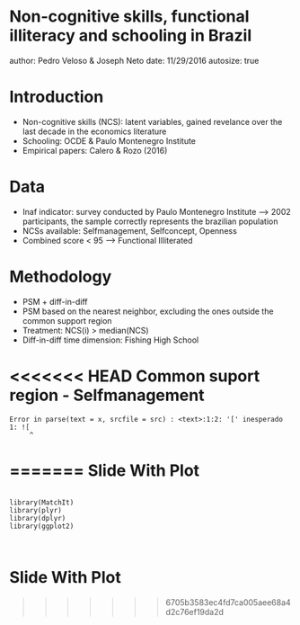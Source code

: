 Non-cognitive skills, functional illiteracy and schooling in Brazil
========================================================
author: Pedro Veloso & Joseph Neto
date: 11/29/2016
autosize: true

Introduction
========================================================

- Non-cognitive skills (NCS): latent variables, gained revelance over the last decade in the economics literature
- Schooling: OCDE & Paulo Montenegro Institute
- Empirical papers: Calero & Rozo (2016)


Data
========================================================

- Inaf indicator: survey conducted by Paulo Montenegro Institute --> 2002 participants, the sample correctly represents the brazilian population
- NCSs available: Selfmanagement, Selfconcept, Openness
- Combined score < 95 --> Functional Illiterated

Methodology
========================================================

- PSM + diff-in-diff
- PSM based on the nearest neighbor, excluding the ones outside the common support region
- Treatment: NCS(i) > median(NCS)
- Diff-in-diff time dimension: Fishing High School

<<<<<<< HEAD
Common suport region - Selfmanagement
========================================================





```
Error in parse(text = x, srcfile = src) : <text>:1:2: '[' inesperado
1: ![
     ^
```
=======
Slide With Plot
========================================================


```{r, echo=FALSE}

library(MatchIt)
library(plyr)
library(dplyr)
library(ggplot2)



```


Slide With Plot
========================================================


>>>>>>> 6705b3583ec4fd7ca005aee68a4d2c76ef19da2d
